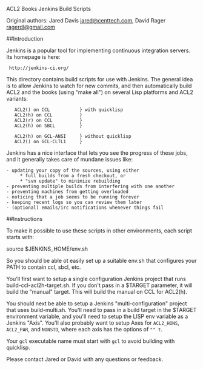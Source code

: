 ACL2 Books Jenkins Build Scripts

Original authors: Jared Davis <jared@centtech.com>, David Rager
<ragerdl@gmail.com>

##Introduction

Jenkins is a popular tool for implementing continuous integration servers.  Its
homepage is here:

     http://jenkins-ci.org/

This directory contains build scripts for use with Jenkins.  The general idea
is to allow Jenkins to watch for new commits, and then automatically build ACL2
and the books (using "make all") on several Lisp platforms and ACL2 variants:

       ACL2() on CCL           } with quicklisp
       ACL2(h) on CCL          }
       ACL2(r) on CCL          }
       ACL2(h) on SBCL         }

       ACL2(h) on GCL-ANSI     } without quicklisp
       ACL2() on GCL-CLTL1     }

Jenkins has a nice interface that lets you see the progress of these jobs, and
it generally takes care of mundane issues like:

    - updating your copy of the sources, using either
         * full builds from a fresh checkout, or
         * "svn update" to minimize rebuilding
    - preventing multiple builds from interfering with one another
    - preventing machines from getting overloaded
    - noticing that a job seems to be running forever
    - keeping recent logs so you can review them later
    - (optional) emails/irc notifications whenever things fail

##Instructions

To make it possible to use these scripts in other environments, each
script starts with:

   source $JENKINS_HOME/env.sh

So you should be able ot easily set up a suitable env.sh that
configures your PATH to contain ccl, sbcl, etc.  

You'll first want to setup a single configuration Jenkins project that
runs build-ccl-acl2h-target.sh.  If you don't pass in a $TARGET
parameter, it will build the "manual" target.  This will build the
manual on CCL for ACL2(h).

You should next be able to setup a Jenkins "multi-configuration"
project that uses build-multi.sh.  You'll need to pass in a build target in
the $TARGET environment variable, and you'll need to setup the LISP
env variable as a Jenkins "Axis".  You'll also probably want to setup
Axes for `ACL2_HONS`, `ACL2_PAR`, and `NONSTD`, where each axis has the
options of `"" t`.

Your `gcl` executable name must start with `gcl` to avoid building
with quicklisp.

Please contact Jared or David with any questions or feedback.



